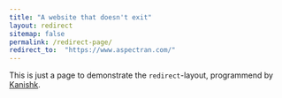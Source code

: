 ```yaml
---
title: "A website that doesn't exit"
layout: redirect
sitemap: false
permalink: /redirect-page/
redirect_to:  "https://www.aspectran.com/"
---
```

This is just a page to demonstrate the `redirect`-layout, programmend by [Kanishk](http://codingtips.kanishkkunal.in/about/).
